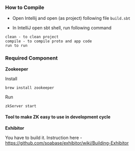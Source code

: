 

### How to Compile

 * Open Intellij and open (as project) following file
`build.sbt`

 * In IntelliJ open sbt shell, run following command

 ```
 clean - to clean project
 compile - to compile proto and app code
 run to run
 ```


### Required Component

 **Zookeeper**

 Install
 ```
 brew install zookeeper
 ```

 Run

 ```
zkServer start
```


#### Tool to make ZK easy to use in development cycle

**Exhibitor**

 You have to build it. Instruction here - https://github.com/soabase/exhibitor/wiki/Building-Exhibitor


